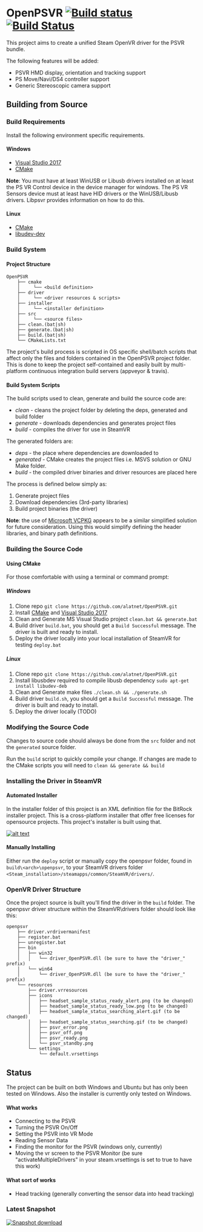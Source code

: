 # OpenPSVR [![Build status](https://ci.appveyor.com/api/projects/status/o78wh7jv4k5rim2k/branch/master?svg=true)](https://ci.appveyor.com/project/SuperEvenSteven/openpsvr) [![Build Status](https://travis-ci.org/SuperEvenSteven/OpenPSVR.svg?branch=master)](https://travis-ci.org/SuperEvenSteven/OpenPSVR)
This project aims to create a unified Steam OpenVR driver for the PSVR bundle.
  
The following features will be added:
* PSVR HMD display, orientation and tracking support 
* PS Move/Navi/DS4 controller support
* Generic Stereoscopic camera support

## Building from Source
### Build Requirements
Install the following environment specific requirements.
#### Windows
- [Visual Studio 2017](https://www.visualstudio.com/vs/community/)
- [CMake](https://cmake.org/download/)
  
**Note**: You must have at least WinUSB or Libusb drivers installed on at least the PS VR Control device in the device manager for windows. The PS VR Sensors device must at least have HID drivers or the WinUSB/Libusb drivers. Libpsvr provides information on how to do this.

#### Linux
- [CMake](https://cmake.org/download/)
- [libudev-dev](https://packages.ubuntu.com/trusty/libudev-dev)

### Build System
#### Project Structure
```
OpenPSVR
    ├── cmake
    │     └── <build definition>
    ├── driver
    │     └── <driver resources & scripts>
    ├── installer
    │     └── <installer definition>
    ├── src
    │     └── <source files>
    ├── clean.(bat|sh)
    ├── generate.(bat|sh)
    ├── build.(bat|sh)
    └── CMakeLists.txt
```

The project's build process is scripted in OS specific shell/batch scripts that affect only the files and folders contained in the OpenPSVR project folder. This is done to keep the project self-contained and easily built by multi-platform continuous integration build servers (appveyor & travis).

#### Build System Scripts
The build scripts used to clean, generate and build the source code are:

* *clean* - cleans the project folder by deleting the deps, generated and build folder
* *generate* - downloads dependencies and generates project files
* *build* - compiles the driver for use in SteamVR

The generated folders are:

* *deps* - the place where dependencies are downloaded to
* *generated* - CMake creates the project files i.e. MSVS solution or GNU Make folder.
* *build* - the compiled driver binaries and driver resources are placed here

The process is defined below simply as:

1. Generate project files
2. Download dependencies (3rd-party libraries)
3. Build project binaries (the driver)

**Note**: the use of [Microsoft VCPKG](https://github.com/Microsoft/vcpkg) appears to be a similar simplified solution for future consideration. Using this would simplify defining the header libraries, and binary path definitions.

### Building the Source Code
#### Using CMake
For those comfortable with using a terminal or command prompt:
##### Windows
1. Clone repo `git clone https://github.com/alatnet/OpenPSVR.git`
2. Install [CMake](https://cmake.org/download/) and [Visual Studio 2017](https://www.visualstudio.com/vs/community/)
3. Clean and Generate MS Visual Studio project `clean.bat && generate.bat`
4. Build driver `build.bat`, you should get a `Build Successful` message. The driver is built and ready to install.
5. Deploy the driver locally into your local installation of SteamVR for testing `deploy.bat`

##### Linux
1. Clone repo `git clone https://github.com/alatnet/OpenPSVR.git`
2. Install libusbdev required to compile libusb dependency `sudo apt-get install libudev-deb`
3. Clean and Generate make files `./clean.sh && ./generate.sh`
4. Build driver `build.sh`, you should get a `Build Successful` message. The driver is built and ready to install.
5. Deploy the driver locally (TODO)

### Modifying the Source Code
Changes to source code should always be done from the `src` folder and not the `generated` source folder.
  
Run the `build` script to quickly compile your change. If changes are made to the CMake scripts you will need to `clean && generate && build`

### Installing the Driver in SteamVR
#### Automated Installer
In the installer folder of this project is an XML definition file for the BitRock installer project. This is a cross-platform installer that offer free licenses for opensource projects. This project's installer is built using that.

[![alt text][bitrock-logo]][bitrock-url]
#### Manually Installing
Either run the `deploy` script or manually copy the openpsvr folder, found in `build\<arch>\openpsvr`, to your SteamVR drivers folder `<Steam_installation>/steamapps/common/SteamVR/drivers/`.
### OpenVR Driver Structure
Once the project source is built you'll find the driver in the `build` folder. The openpsvr driver structure  within the SteamVR\drivers folder should look like this:
```
openpsvr
    ├── driver.vrdrivermanifest
    ├── register.bat
    ├── unregister.bat
    ├── bin
    │   ├── win32
    │   │   └── driver_OpenPSVR.dll (be sure to have the "driver_" prefix)
    │   └── win64
    │       └── driver_OpenPSVR.dll (be sure to have the "driver_" prefix)
    └── resources
        ├── driver.vrresources
        ├── icons
        │   ├── headset_sample_status_ready_alert.png (to be changed)
        │   ├── headset_sample_status_ready_low.png (to be changed)
        │   ├── headset_sample_status_searching_alert.gif (to be changed)
        │   ├── headset_sample_status_searching.gif (to be changed)
        │   ├── psvr_error.png
        │   ├── psvr_off.png
        │   ├── psvr_ready.png
        │   └── psvr_standby.png
        └── settings
            └── default.vrsettings
```

## Status
The project can be built on both Windows and Ubuntu but has only been tested on Windows. Also the installer is currently only tested on Windows.

#### What works
- Connecting to the PSVR
- Turning the PSVR On/Off
- Setting the PSVR into VR Mode
- Reading Sensor Data
- Finding the monitor for the PSVR (windows only, currently)
- Moving the vr screen to the PSVR Monitor (be sure "activateMultipleDrivers" in your steam.vrsettings is set to true to have this work)

#### What sort of works
- Head tracking (generally converting the sensor data into head tracking)

### Latest Snapshot
[![Snapshot download](https://img.shields.io/badge/download-snapshot-brightgreen.svg)](https://ci.appveyor.com/api/projects/SuperEvenSteven/openpsvr/artifacts/build/Win64/openpsvr/openpsvr-release.zip?branch=convert-to-cmake&job=Environment%3A+arch%3DWin64%3B+Configuration%3A+Release)

[bitrock-logo]:https://github.com/alatnet/OpenPSVR/blob/master/installer/installer-logo.png "BitRock Installer"
[bitrock-url]:http://bitrock.com
